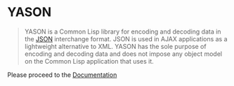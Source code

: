 YASON
=====

> YASON is a Common Lisp library for encoding and decoding data in
> the [JSON](https://raw.github.com/hanshuebner/clixdoc/master/clixdoc.xsl) interchange format.
> JSON is used in AJAX applications as a lightweight alternative
> to XML.  YASON has the sole purpose of encoding and decoding
> data and does not impose any object model on the Common Lisp
> application that uses it.

Please proceed to the [Documentation](https://raw.github.com/hanshuebner/yason/doc.html)